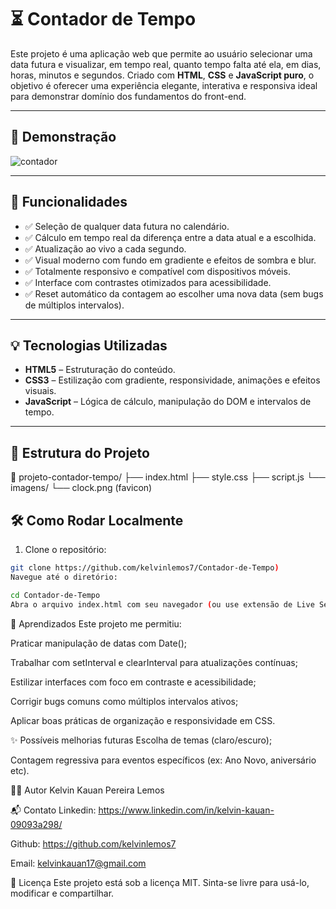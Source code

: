# ⏳ Contador de Tempo

Este projeto é uma aplicação web que permite ao usuário selecionar uma data futura e visualizar, em tempo real, quanto tempo falta até ela, em dias, horas, minutos e segundos. Criado com **HTML**, **CSS** e **JavaScript puro**, o objetivo é oferecer uma experiência elegante, interativa e responsiva ideal para demonstrar domínio dos fundamentos do front-end.

---

## 📸 Demonstração

![contador](https://github.com/user-attachments/assets/1ebc050c-896f-4d1c-a772-b3f9592b3252)



---

## 🚀 Funcionalidades

- ✅ Seleção de qualquer data futura no calendário.
- ✅ Cálculo em tempo real da diferença entre a data atual e a escolhida.
- ✅ Atualização ao vivo a cada segundo.
- ✅ Visual moderno com fundo em gradiente e efeitos de sombra e blur.
- ✅ Totalmente responsivo e compatível com dispositivos móveis.
- ✅ Interface com contrastes otimizados para acessibilidade.
- ✅ Reset automático da contagem ao escolher uma nova data (sem bugs de múltiplos intervalos).

---

## 💡 Tecnologias Utilizadas

- **HTML5** – Estruturação do conteúdo.
- **CSS3** – Estilização com gradiente, responsividade, animações e efeitos visuais.
- **JavaScript** – Lógica de cálculo, manipulação do DOM e intervalos de tempo.

---

## 📁 Estrutura do Projeto

📁 projeto-contador-tempo/
├── index.html
├── style.css
├── script.js
└── imagens/
└── clock.png (favicon)


## 🛠️ Como Rodar Localmente

1. Clone o repositório:

```bash
git clone https://github.com/kelvinlemos7/Contador-de-Tempo)
Navegue até o diretório:

cd Contador-de-Tempo
Abra o arquivo index.html com seu navegador (ou use extensão de Live Server no VS Code).
```

📌 Aprendizados
Este projeto me permitiu:

Praticar manipulação de datas com Date();

Trabalhar com setInterval e clearInterval para atualizações contínuas;

Estilizar interfaces com foco em contraste e acessibilidade;

Corrigir bugs comuns como múltiplos intervalos ativos;

Aplicar boas práticas de organização e responsividade em CSS.

✨ Possíveis melhorias futuras
Escolha de temas (claro/escuro);

Contagem regressiva para eventos específicos (ex: Ano Novo, aniversário etc).

👨‍💻 Autor
Kelvin Kauan Pereira Lemos

📬 Contato
Linkedin: https://www.linkedin.com/in/kelvin-kauan-09093a298/

Github: https://github.com/kelvinlemos7

Email: kelvinkauan17@gmail.com

📄 Licença
Este projeto está sob a licença MIT.
Sinta-se livre para usá-lo, modificar e compartilhar.
